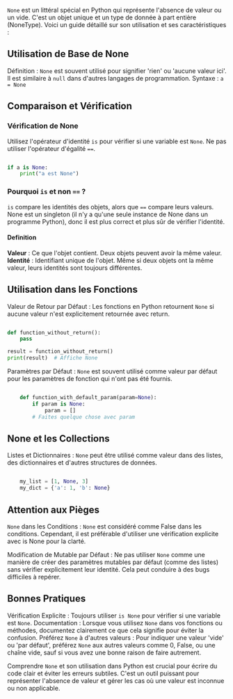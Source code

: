 ```None``` est un littéral spécial en Python qui représente l'absence de valeur ou un vide. C'est un objet unique et un type de donnée à part entière (NoneType). Voici un guide détaillé sur son utilisation et ses caractéristiques :

## Utilisation de Base de None

Définition : ```None``` est souvent utilisé pour signifier 'rien' ou 'aucune valeur ici'. Il est similaire à ```null``` dans d'autres langages de programmation.
Syntaxe :
    ```a = None```

## Comparaison et Vérification

### Vérification de None 

Utilisez l'opérateur d'identité ```is``` pour vérifier si une variable est ```None```. Ne pas utiliser l'opérateur d'égalité ```==```.
```python

if a is None:
    print("a est None")
```

### Pourquoi ```is``` et non ```==``` ? 

```is``` compare les identités des objets, alors que ```==``` compare leurs valeurs. None est un singleton (il n'y a qu'une seule instance de None dans un programme Python), donc il est plus correct et plus sûr de vérifier l'identité.

#### Definition

**Valeur** : Ce que l'objet contient. Deux objets peuvent avoir la même valeur.
**Identité** : Identifiant unique de l'objet. Même si deux objets ont la même valeur, leurs identités sont toujours différentes.

## Utilisation dans les Fonctions

Valeur de Retour par Défaut : Les fonctions en Python retournent ```None``` si aucune valeur n'est explicitement retournée avec return.
```python

def function_without_return():
    pass

result = function_without_return()
print(result)  # Affiche None
```

Paramètres par Défaut : ```None``` est souvent utilisé comme valeur par défaut pour les paramètres de fonction qui n'ont pas été fournis.
```python

    def function_with_default_param(param=None):
        if param is None:
            param = []
        # Faites quelque chose avec param
```

## None et les Collections

Listes et Dictionnaires : ```None``` peut être utilisé comme valeur dans des listes, des dictionnaires et d'autres structures de données.
```python

    my_list = [1, None, 3]
    my_dict = {'a': 1, 'b': None}
```
## Attention aux Pièges

```None``` dans les Conditions : ```None``` est considéré comme False dans les conditions. Cependant, il est préférable d'utiliser une vérification explicite avec is None pour la clarté.

Modification de Mutable par Défaut : Ne pas utiliser ```None``` comme une manière de créer des paramètres mutables par défaut (comme des listes) sans vérifier explicitement leur identité. Cela peut conduire à des bugs difficiles à repérer.

## Bonnes Pratiques

Vérification Explicite : Toujours utiliser ```is None``` pour vérifier si une variable est ```None```.
Documentation : Lorsque vous utilisez ```None``` dans vos fonctions ou méthodes, documentez clairement ce que cela signifie pour éviter la confusion.
Préférez ```None``` à d'autres valeurs : Pour indiquer une valeur 'vide' ou 'par défaut', préférez ```None``` aux autres valeurs comme 0, False, ou une chaîne vide, sauf si vous avez une bonne raison de faire autrement.


Comprendre ```None``` et son utilisation dans Python est crucial pour écrire du code clair et éviter les erreurs subtiles. C'est un outil puissant pour représenter l'absence de valeur et gérer les cas où une valeur est inconnue ou non applicable.